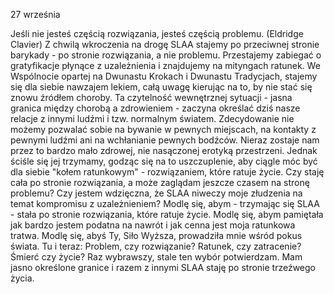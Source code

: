 27 września

Jeśli nie jesteś częścią rozwiązania, jesteś częścią problemu.
(Eldridge Clavier)
 Z chwilą wkroczenia na drogę SLAA stajemy po przeciwnej stronie barykady - po stronie rozwiązania, a nie problemu. Przestajemy zabiegać o gratyfikacje płynące z uzależnienia i znajdujemy na mityngach ratunek. We Wspólnocie opartej na Dwunastu Krokach i Dwunastu Tradycjach, stajemy się dla siebie nawzajem lekiem, całą uwagę kierując na to, by nie stać się znowu źródłem choroby. Ta czytelność wewnętrznej sytuacji - jasna granica między chorobą a zdrowieniem - zaczyna określać dziś nasze relacje z innymi ludźmi i tzw. normalnym światem. Zdecydowanie nie możemy pozwalać sobie na bywanie w pewnych miejscach, na kontakty z pewnymi ludźmi ani na wchłanianie pewnych bodźców. Nieraz zostaje nam przez to bardzo mało zdrowej, nie nasączonej erotyką przestrzeni. Jednak ściśle się jej trzymamy, godząc się na to uszczuplenie, aby ciągle móc być dla siebie "kołem ratunkowym" - rozwiązaniem, które ratuje życie.
 Czy staję cała po stronie rozwiązania, a może zaglądam jeszcze czasem na stronę problemu? Czy jestem wdzięczna, że SLAA niweczy moje złudzenia na temat kompromisu z uzależnieniem?
 Modlę się, abym - trzymając się SLAA - stała po stronie rozwiązania, które ratuje życie. Modlę się, abym pamiętała jak bardzo jestem podatna na nawrót i jak cenna jest moja ratunkowa tratwa. Modlę się, abyś Ty, Siło Wyższa, prowadziła mnie wśród pokus świata.
 Tu i teraz: Problem, czy rozwiązanie? Ratunek, czy zatracenie? Śmierć czy życie? Raz wybrawszy, stale ten wybór potwierdzam. Mam jasno określone granice i razem z innymi SLAA staję po stronie trzeźwego życia.
